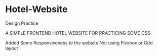 # Hotel-Website
Design Practice 

A SIMPLE FRONTEND HOTEL WEBSITE FOR PRACTICING SOME CSS 

Added Some Responsiveness to the website 
Not using Flexbox or Grid layout 

